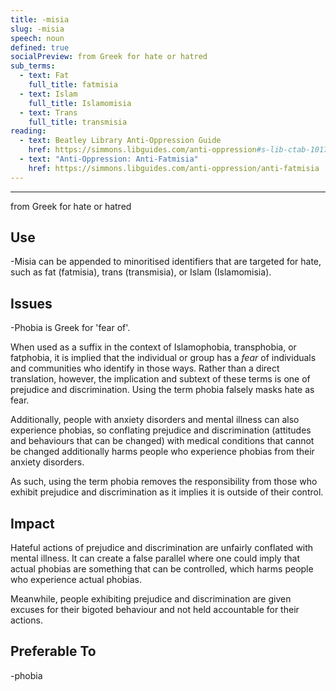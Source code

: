 ```yaml
---
title: -misia
slug: -misia
speech: noun
defined: true
socialPreview: from Greek for hate or hatred
sub_terms:
  - text: Fat
    full_title: fatmisia
  - text: Islam
    full_title: Islamomisia
  - text: Trans
    full_title: transmisia
reading:
  - text: Beatley Library Anti-Oppression Guide
    href: https://simmons.libguides.com/anti-oppression#s-lib-ctab-10174165-1
  - text: "Anti-Oppression: Anti-Fatmisia"
    href: https://simmons.libguides.com/anti-oppression/anti-fatmisia
---
```

---
from Greek for hate or hatred

## Use

-Misia can be appended to minoritised identifiers that are targeted for hate, such as fat (fatmisia), trans (transmisia), or Islam (Islamomisia).

## Issues

-Phobia is Greek for 'fear of'.

When used as a suffix in the context of Islamophobia, transphobia, or fatphobia, it is implied that the individual or group has a _fear_ of individuals and communities who identify in those ways. Rather than a direct translation, however, the implication and subtext of these terms is one of prejudice and discrimination. Using the term phobia falsely masks hate as fear.

Additionally, people with anxiety disorders and mental illness can also experience phobias, so conflating prejudice and discrimination (attitudes and behaviours that can be changed) with medical conditions that cannot be changed additionally harms people who experience phobias from their anxiety disorders.

As such, using the term phobia removes the responsibility from those who exhibit prejudice and discrimination as it implies it is outside of their control.

## Impact

Hateful actions of prejudice and discrimination are unfairly conflated with mental illness. It can create a false parallel where one could imply that actual phobias are something that can be controlled, which harms people who experience actual phobias.

Meanwhile, people exhibiting prejudice and discrimination are given excuses for their bigoted behaviour and not held accountable for their actions.

## Preferable To

-phobia
